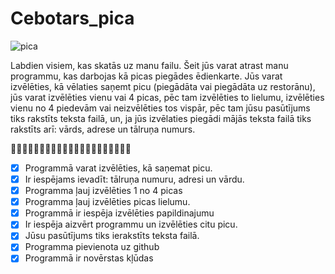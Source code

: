 # Cebotars_pica
![pica](https://as1.ftcdn.net/v2/jpg/01/59/54/02/1000_F_159540207_36GMjZsz1oU9XLVjfC4rdQ5PkbHgNmNG.jpg)


Labdien visiem, kas skatās uz manu failu. Šeit jūs varat atrast manu programmu, kas darbojas kā picas piegādes ēdienkarte. 
Jūs varat izvēlēties, kā vēlaties saņemt picu (piegādāta vai piegādāta uz restorānu),
jūs varat izvēlēties vienu vai 4 picas, pēc tam izvēlēties to lielumu, izvēlēties vienu no 4 piedevām vai neizvēlēties tos vispār,
pēc tam jūsu pasūtījums tiks rakstīts teksta failā, un, ja jūs izvēlaties piegādi mājās teksta failā tiks rakstīts arī: vārds, adrese un tālruņa numurs.

:pizza::pizza::pizza::pizza::pizza::pizza::pizza::pizza::pizza::pizza::pizza::pizza::pizza::pizza::pizza::pizza::pizza::pizza::pizza::pizza::pizza:

 - [x]  Programmā varat izvēlēties, kā saņemat picu.
 - [x]  Ir iespējams ievadīt: tālruņa numuru, adresi un vārdu.
 - [x]  Programma ļauj izvēlēties 1 no 4  picas 
 - [x]  Programma ļauj izvēlēties picas lielumu.
 - [x]  Programmā ir iespēja izvēlēties papildinajumu
 - [x]  Ir iespēja aizvērt programmu un izvēlēties citu picu.
 - [x]  Jūsu pasūtījums tiks ierakstīts teksta failā.
 - [x]  Programma pievienota uz github
 - [x]  Programmā ir novērstas kļūdas
